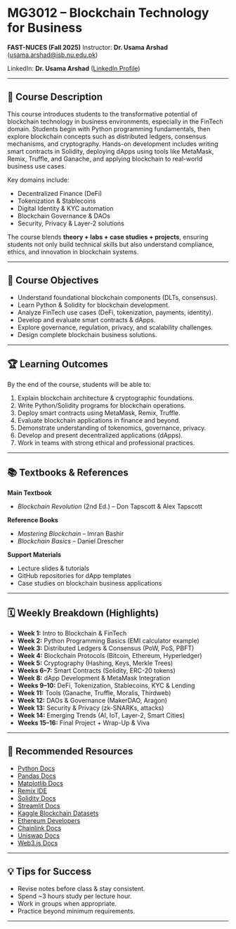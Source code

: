 # MG3012 – Blockchain Technology for Business

**FAST-NUCES (Fall 2025)**
Instructor: **Dr. Usama Arshad** ([usama.arshad@isb.nu.edu.pk](mailto:usama.arshad@isb.nu.edu.pk))

LinkedIn: **Dr. Usama Arshad** ([LinkedIn Profile](https://www.linkedin.com/in/usamajanjua9/))

---

## 📌 Course Description

This course introduces students to the transformative potential of blockchain technology in business environments, especially in the FinTech domain. Students begin with Python programming fundamentals, then explore blockchain concepts such as distributed ledgers, consensus mechanisms, and cryptography. Hands-on development includes writing smart contracts in Solidity, deploying dApps using tools like MetaMask, Remix, Truffle, and Ganache, and applying blockchain to real-world business use cases.

Key domains include:

* Decentralized Finance (DeFi)
* Tokenization & Stablecoins
* Digital Identity & KYC automation
* Blockchain Governance & DAOs
* Security, Privacy & Layer-2 solutions

The course blends **theory + labs + case studies + projects**, ensuring students not only build technical skills but also understand compliance, ethics, and innovation in blockchain systems.

---

## 🎯 Course Objectives

* Understand foundational blockchain components (DLTs, consensus).
* Learn Python & Solidity for blockchain development.
* Analyze FinTech use cases (DeFi, tokenization, payments, identity).
* Develop and evaluate smart contracts & dApps.
* Explore governance, regulation, privacy, and scalability challenges.
* Design complete blockchain business solutions.

---

## 🏆 Learning Outcomes

By the end of the course, students will be able to:

1. Explain blockchain architecture & cryptographic foundations.
2. Write Python/Solidity programs for blockchain operations.
3. Deploy smart contracts using MetaMask, Remix, Truffle.
4. Evaluate blockchain applications in finance and beyond.
5. Demonstrate understanding of tokenomics, governance, privacy.
6. Develop and present decentralized applications (dApps).
7. Work in teams with strong ethical and professional practices.

---

## 📚 Textbooks & References

**Main Textbook**

* *Blockchain Revolution* (2nd Ed.) – Don Tapscott & Alex Tapscott

**Reference Books**

* *Mastering Blockchain* – Imran Bashir
* *Blockchain Basics* – Daniel Drescher

**Support Materials**

* Lecture slides & tutorials
* GitHub repositories for dApp templates
* Case studies on blockchain business applications

---

## 🗓️ Weekly Breakdown (Highlights)

* **Week 1:** Intro to Blockchain & FinTech
* **Week 2:** Python Programming Basics (EMI calculator example)
* **Week 3:** Distributed Ledgers & Consensus (PoW, PoS, PBFT)
* **Week 4:** Blockchain Protocols (Bitcoin, Ethereum, Hyperledger)
* **Week 5:** Cryptography (Hashing, Keys, Merkle Trees)
* **Weeks 6–7:** Smart Contracts (Solidity, ERC-20 tokens)
* **Week 8:** dApp Development & MetaMask Integration
* **Weeks 9–10:** DeFi, Tokenization, Stablecoins, KYC & Lending
* **Week 11:** Tools (Ganache, Truffle, Moralis, Thirdweb)
* **Week 12:** DAOs & Governance (MakerDAO, Aragon)
* **Week 13:** Security & Privacy (zk-SNARKs, attacks)
* **Week 14:** Emerging Trends (AI, IoT, Layer-2, Smart Cities)
* **Weeks 15–16:** Final Project + Wrap-Up & Viva

---

## 🔗 Recommended Resources

* [Python Docs](https://www.python.org/doc/)
* [Pandas Docs](https://pandas.pydata.org/docs/)
* [Matplotlib Docs](https://matplotlib.org/stable/contents.html)
* [Remix IDE](https://remix.ethereum.org/)
* [Solidity Docs](https://docs.soliditylang.org/)
* [Streamlit Docs](https://docs.streamlit.io/)
* [Kaggle Blockchain Datasets](https://www.kaggle.com/datasets)
* [Ethereum Developers](https://ethereum.org/en/developers/)
* [Chainlink Docs](https://docs.chain.link/)
* [Uniswap Docs](https://docs.uniswap.org/)
* [Web3.js Docs](https://web3js.readthedocs.io/)&#x20;


---

## 💡 Tips for Success

* Revise notes before class & stay consistent.
* Spend \~3 hours study per lecture hour.
* Work in groups when appropriate.
* Practice beyond minimum requirements.

---

